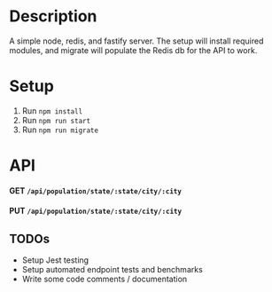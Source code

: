 # Description

A simple node, redis, and fastify server. The setup will install required modules, and migrate will populate the Redis db for the API to work.

# Setup

1. Run `npm install`
2. Run `npm run start`
3. Run `npm run migrate`

# API

#### GET `/api/population/state/:state/city/:city`

#### PUT `/api/population/state/:state/city/:city`

## TODOs

- Setup Jest testing
- Setup automated endpoint tests and benchmarks
- Write some code comments / documentation
